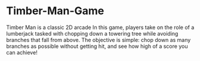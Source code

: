 # Timber-Man-Game
Timber Man is a classic 2D arcade In this game, players take on the role of a lumberjack tasked with chopping down a towering tree while avoiding branches that fall from above. The objective is simple: chop down as many branches as possible without getting hit, and see how high of a score you can achieve!
